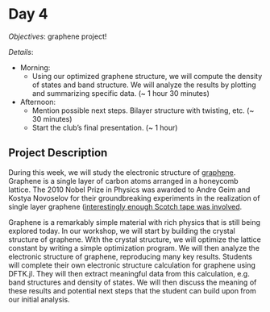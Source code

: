 # Day 4
*Objectives*: graphene project!

*Details*:

 - Morning:
      - Using our optimized graphene structure, we will compute the density of states and band structure. We will analyze the results by plotting and summarizing specific data. (~ 1 hour 30 minutes)
 - Afternoon:
      - Mention possible next steps. Bilayer structure with twisting, etc. (~ 30 minutes)
      - Start the club’s final presentation. (~ 1 hour)

## Project Description 
During this week, we will study the electronic structure of [graphene](https://en.wikipedia.org/wiki/Graphene). Graphene is a single layer of carbon atoms arranged in a honeycomb lattice. The 2010 Nobel Prize in Physics was awarded to Andre Geim and Kostya Novoselov for their groundbreaking experiments in the realization of single layer graphene ([interestingly enough Scotch tape was involved](https://www.google.com/search?client=safari&rls=en&q=graphen+nobel+prize&ie=UTF-8&oe=UTF-8).

Graphene is a remarkably simple material with rich physics that is still being explored today. In our workshop, we will start by building the crystal structure of graphene. With the crystal structure, we will optimize the lattice constant by writing a simple optimization program. We will then analyze the electronic structure of graphene, reproducing many key results. Students will complete their own electronic structure calculation for graphene using DFTK.jl. They will then extract meaningful data from this calculation, e.g. band structures and density of states. We will then discuss the meaning of these results and potential next steps that the student can build upon from our initial analysis.
